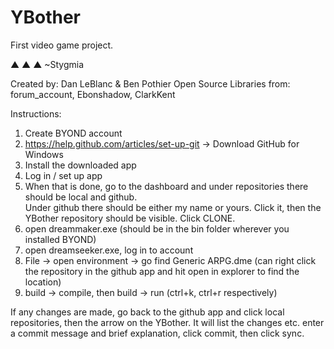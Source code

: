 YBother
=======

First video game project.

  ▲
 ▲ ▲ ~Stygmia
 
 Created by: Dan LeBlanc & Ben Pothier
 Open Source Libraries from: forum_account, Ebonshadow, ClarkKent
 
 
 Instructions:
 
 1. Create BYOND account
 2. https://help.github.com/articles/set-up-git -> Download GitHub for Windows
 3. Install the downloaded app
 4. Log in / set up app
 5. When that is done, go to the dashboard and under repositories there should be local and github.  
	Under github there should be either my name or yours. Click it, then the YBother repository should be visible. Click CLONE.
 6. open dreammaker.exe (should be in the bin folder wherever you installed BYOND)
 7. open dreamseeker.exe, log in to account
 8. File -> open environment -> go find Generic ARPG.dme (can right click the repository in the github app and hit open in explorer to find the location)
 9. build -> compile, then build -> run (ctrl+k, ctrl+r respectively)
 
 
 If any changes are made, go back to the github app and click local repositories, then the arrow on the YBother. It will list the changes etc. 
 enter a commit message and brief explanation, click commit, then click sync.
 